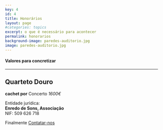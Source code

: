 ```yaml
---
key: 4
id: 4
title: Honorários
layout: page
#categories: topics
excerpt: o que é necessário para acontecer
permalink: honorarios
background-image: paredes-auditorio.jpg
image: paredes-auditorio.jpg
---
```

#### Valores para concretizar

---

## Quarteto Douro

**cachet por** Concerto    *1600€*   


Entidade jurídica:  
**Enredo de Sons, Associação**  
NIF: 509 626 718  
  
  
Finalmente [Contatar-nos](/contato)


